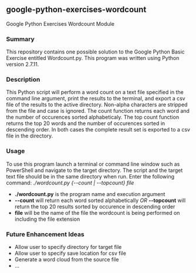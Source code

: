 ## google-python-exercises-wordcount
Google Python Exercises Wordcount Module

### Summary

This repository contains one possible solution to the Google Python Basic Exercise entitled Wordcount.py. This program was written using Python version 2.7.11.

### Description

This Python script will perform a word count on a text file specified in the command line argument, print the results to the terminal, and export a csv file of the results to the active directory. Non-alpha characters are stripped from the file and case is ignored. The count function returns each word and the number of occurences sorted alphabeticaly. The top count function returns the top 20 words and the number of occurences sorted in descending order. In both cases the complete result set is exported to a csv file in the directory.

### Usage

To use this program launch a terminal or command line window such as PowerShell and navigate to the target directory. The script and the target text file should be in the same directory when run. Enter the following command: *./wordcount.py {--count | --topcount} file*

* **./wordcount.py** is the program name and execution argument
* **--count** will return each word sorted alphabetically *OR* **--topcount** will return the top 20 results sorted by occurence in descending order
* **file** will be the name of the file the wordcount is being performed on including the file extension

### Future Enhancement Ideas

* Allow user to specify directory for target file
* Allow user to specify save location for csv file
* Generate a word cloud from the source file
* ...
